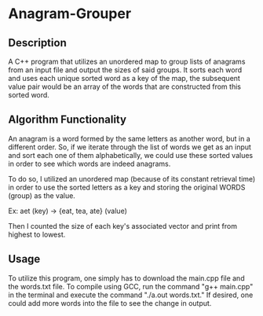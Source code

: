 # Anagram-Grouper

## Description
A C++ program that utilizes an unordered map to group lists of anagrams from an input file and output the sizes of said groups. It sorts each word and uses each unique sorted word as a key of the map, the subsequent value pair would be an array of the words that are constructed from this sorted word.

## Algorithm Functionality
An anagram is a word formed by the same letters as another word, but in a different order. So, if we iterate through the list of words we get as an input and sort each one of them alphabetically, we could use these sorted values in order to see which words are indeed anagrams.

To do so, I utilized an unordered map (because of its constant retrieval time) in order to use the sorted letters as a key and storing the original WORDS (group) as the value. 

Ex: aet (key) -> {eat, tea, ate} (value)

Then I counted the size of each key's associated vector and print from highest to lowest.

## Usage
To utilize this program, one simply has to download the main.cpp file and the words.txt file. To compile using GCC, run the command "g++ main.cpp" in the terminal and execute the command "./a.out words.txt." If desired, one could add more words into the file to see the change in output.
